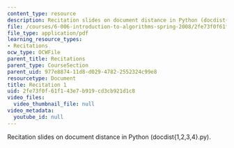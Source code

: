 ```yaml
---
content_type: resource
description: Recitation slides on document distance in Python (docdist{1,2,3,4}.py).
file: /courses/6-006-introduction-to-algorithms-spring-2008/2fe73f0f61f143e7b919cd3cb921d1c8_recitation01.pdf
file_type: application/pdf
learning_resource_types:
- Recitations
ocw_type: OCWFile
parent_title: Recitations
parent_type: CourseSection
parent_uid: 977e8874-11d8-d029-4782-2552324c99e8
resourcetype: Document
title: Recitation 1
uid: 2fe73f0f-61f1-43e7-b919-cd3cb921d1c8
video_files:
  video_thumbnail_file: null
video_metadata:
  youtube_id: null
---
```

Recitation slides on document distance in Python (docdist{1,2,3,4}.py).


